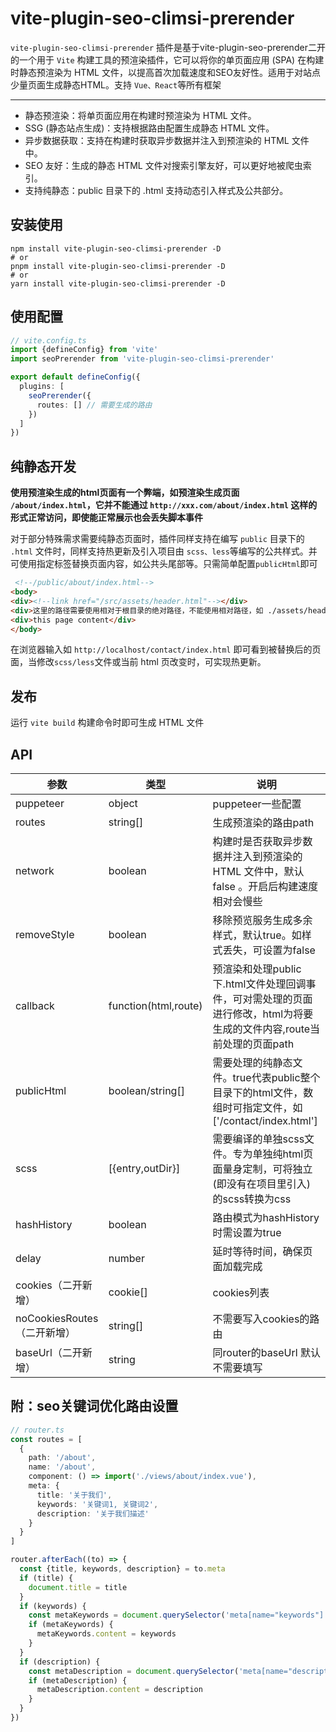 # vite-plugin-seo-climsi-prerender

`vite-plugin-seo-climsi-prerender` 插件是基于vite-plugin-seo-prerender二开的一个用于 `Vite` 构建工具的预渲染插件，它可以将你的单页面应用 (SPA) 在构建时静态预渲染为
HTML 文件，以提高首次加载速度和SEO友好性。适用于对站点少量页面生成静态HTML。支持 `Vue、React`等所有框架

***

+ 静态预渲染：将单页面应用在构建时预渲染为 HTML 文件。
+ SSG (静态站点生成)：支持根据路由配置生成静态 HTML 文件。
+ 异步数据获取：支持在构建时获取异步数据并注入到预渲染的 HTML 文件中。
+ SEO 友好：生成的静态 HTML 文件对搜索引擎友好，可以更好地被爬虫索引。
+ 支持纯静态：public 目录下的 .html 支持动态引入样式及公共部分。

## 安装使用

```shell
npm install vite-plugin-seo-climsi-prerender -D
# or
pnpm install vite-plugin-seo-climsi-prerender -D
# or
yarn install vite-plugin-seo-climsi-prerender -D
```

## 使用配置

```ts
// vite.config.ts
import {defineConfig} from 'vite'
import seoPrerender from 'vite-plugin-seo-climsi-prerender'

export default defineConfig({
  plugins: [
    seoPrerender({
      routes: [] // 需要生成的路由
    })
  ]
})
```

## 纯静态开发

**使用预渲染生成的html页面有一个弊端，如预渲染生成页面 `/about/index.html`，它并不能通过 `http://xxx.com/about/index.html`
这样的形式正常访问，即使能正常展示也会丢失脚本事件**

对于部分特殊需求需要纯静态页面时，插件同样支持在编写 `public` 目录下的 `.html`
文件时，同样支持热更新及引入项目由 `scss、less`等编写的公共样式。并可使用指定标签替换页面内容，如公共头尾部等。只需简单配置`publicHtml`即可

```html
 <!--/public/about/index.html-->
<body>
<div><!--link href="/src/assets/header.html"--></div>
<div>这里的路径需要使用相对于根目录的绝对路径，不能使用相对路径，如 ./assets/header.html</div>
<div>this page content</div>
</body>
```

在浏览器输入如 `http://localhost/contact/index.html` 即可看到被替换后的页面，当修改`scss/less`文件或当前 html 页改变时，可实现热更新。

## 发布

运行 `vite build` 构建命令时即可生成 HTML 文件

## API

| 参数          | 类型                   | 说明                                                                      |
|-------------|----------------------|-------------------------------------------------------------------------|
| puppeteer   | object               | puppeteer一些配置                                                           |
| routes      | string[]             | 生成预渲染的路由path                                                            |
| network     | boolean              | 构建时是否获取异步数据并注入到预渲染的 HTML 文件中，默认false 。开启后构建速度相对会慢些                      |
| removeStyle | boolean              | 移除预览服务生成多余样式，默认true。如样式丢失，可设置为false                                     |
| callback    | function(html,route) | 预渲染和处理public下.html文件处理回调事件，可对需处理的页面进行修改，html为将要生成的文件内容,route当前处理的页面path |
| publicHtml  | boolean/string[]     | 需要处理的纯静态文件。true代表public整个目录下的html文件，数组时可指定文件，如['/contact/index.html']   |
| scss        | [{entry,outDir}]     | 需要编译的单独scss文件。专为单独纯html页面量身定制，可将独立(即没有在项目里引入)的scss转换为css                |
| hashHistory | boolean              | 路由模式为hashHistory时需设置为true                                               |
| delay       | number               | 延时等待时间，确保页面加载完成                      
| cookies（二开新增）     | cookie[]             | cookies列表                |
| noCookiesRoutes（二开新增）  |  string[]            | 不需要写入cookies的路由                                               |
| baseUrl（二开新增）       | string               | 同router的baseUrl 默认不需要填写                                                        |


## 附：seo关键词优化路由设置

```ts
// router.ts
const routes = [
  {
    path: '/about',
    name: '/about',
    component: () => import('./views/about/index.vue'),
    meta: {
      title: '关于我们',
      keywords: '关键词1, 关键词2',
      description: '关于我们描述'
    }
  }
]

router.afterEach((to) => {
  const {title, keywords, description} = to.meta
  if (title) {
    document.title = title
  }
  if (keywords) {
    const metaKeywords = document.querySelector('meta[name="keywords"]')
    if (metaKeywords) {
      metaKeywords.content = keywords
    }
  }
  if (description) {
    const metaDescription = document.querySelector('meta[name="description"]')
    if (metaDescription) {
      metaDescription.content = description
    }
  }
})
```

